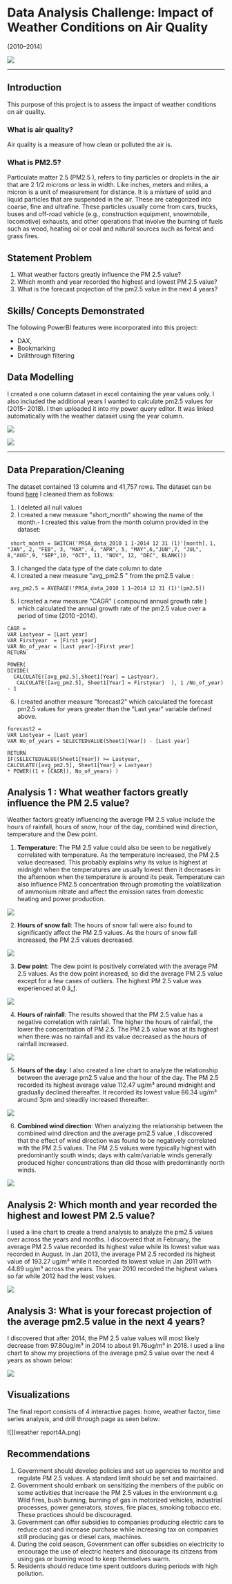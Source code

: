 # Data Analysis Challenge: Impact of Weather Conditions on Air Quality
(2010–2014)

![](air_quality_intro.jpg)
___
## Introduction
This purpose of this project is to assess the impact of weather conditions on air quality. 

### What is air quality?

Air quality is a measure of how clean or polluted the air is. 

### What is PM2.5?
Particulate matter 2.5 (PM2.5 ), refers to tiny particles or droplets in the air that are 2 1/2 microns or less in width. Like inches, meters and miles, a micron is a unit of measurement for distance. It is a mixture of solid and liquid particles that are suspended in the air. These are categorized into coarse, fine and ultrafine. These particles usually come from cars, trucks, buses and off-road vehicle (e.g., construction equipment, snowmobile, locomotive) exhausts, and other operations that involve the burning of fuels such as wood, heating oil or coal and natural sources such as forest and grass fires. 

## Statement Problem
1. What weather factors greatly influence the PM 2.5 value?
2. Which month and year recorded the highest and lowest PM 2.5 value?
3. What is the forecast projection of the pm2.5 value in the next 4 years?

## Skills/ Concepts Demonstrated
The following PowerBI features were incorporated into this project: 
- DAX,
- Bookmarking
- Drillthrough filtering

## Data Modelling
I created a one column dataset in excel containing the year values only. I also included the additional years I wanted to calculate pm2.5 values for (2015- 2018). I then uploaded it into my power query editor. It was linked automatically with the weather dataset using the year column.

![](excel.PNG)

![](modelling.PNG)
___

## Data Preparation/Cleaning
The dataset contained 13 columns and 41,757 rows. The dataset can be found [here](https://archive.ics.uci.edu/ml/datasets/Beijing+PM2.5+Data)
I cleaned them as follows:
 
1. I deleted all null values
2.  I created a new measure "short_month" showing the name of the month.- I created this value from the month column provided in the dataset:
 
 ``` short_month = SWITCH('PRSA_data_2010 1 1-2014 12 31 (1)'[month],```
   ```1, "JAN", 2, "FEB", 3, "MAR", 4, "APR", 5, "MAY",6,"JUN",7, "JUL", 8,"AUG",9, "SEP",10, "OCT", 11, "NOV", 12, "DEC", BLANK())```
   
3. I changed the data type of the date column to date
4. I created a new measure "avg_pm2.5 " from the pm2.5 value :

``` avg_pm2.5 = AVERAGE('PRSA_data_2010 1 1–2014 12 31 (1)'[pm2.5])```

5. I created a new measure "CAGR" ( compound annual growth rate ) which calculated the annual growth rate of the
 pm2.5 value over a period of time (2010 -2014).

  ```
  CAGR = 
  VAR Lastyear = [Last year]
  VAR Firstyear  = [First year]
  VAR No_of_year = [Last year]-[First year]
  RETURN

  POWER(
  DIVIDE(
    CALCULATE([avg_pm2.5],Sheet1[Year] = Lastyear),
     CALCULATE([avg_pm2.5], Sheet1[Year] = Firstyear)  ), 1 /No_of_year) - 1 

```
6. I created another measure "forecast2" which calculated the forecast pm2.5 values for years greater than the
  "Last year" variable defined above.

  ```
  forecast2 = 
  VAR Lastyear = [Last year]
  VAR No_of_years = SELECTEDVALUE(Sheet1[Year]) - [Last year]

  RETURN
  IF(SELECTEDVALUE(Sheet1[Year]) >= Lastyear,
  CALCULATE([avg_pm2.5], Sheet1[Year] = Lastyear)
  * POWER((1 + [CAGR]), No_of_years) )
  ```

## Analysis 1 : What weather factors greatly influence the PM 2.5 value?

Weather factors greatly influencing the average PM 2.5 value include the hours of rainfall, hours of snow, hour of the day, combined wind direction, temperature and the Dew point. 

1. **Temperature**: The PM 2.5 value could also be seen to be negatively correlated with temperature. As the temperature increased, the PM 2.5 value decreased. This probably explains why its value is highest at midnight when the temperatures are usually lowest then it decreases in the afternoon when the temperature is around its peak. Temperature can also influence PM2.5 concentration through promoting the volatilization of ammonium nitrate and affect the emission rates from domestic heating and power production.

![](temp.PNG)

2. **Hours of snow fall**: The hours of snow fall were also found to significantly affect the PM 2.5 values. As the hours of snow fall increased, the PM 2.5 values decreased.

![](snow.PNG)

3. **Dew point**: The dew point is positively correlated with the average PM 2.5 values. As the dew point increased, so did the average PM 2.5 value except for a few cases of outliers. The highest PM 2.5 value was experienced at 0 â„ƒ.

![](dewp.PNG)

4. **Hours of rainfall**: The results showed that the PM 2.5 value has a negative correlation with rainfall. The higher the hours of rainfall, the lower the concentration of PM 2.5. The PM 2.5 value was at its highest when there was no rainfall and its value decreased as the hours of rainfall increased.

![](ir.PNG)

5. **Hours of the day**: I also created a line chart to analyze the relationship between the average pm2.5 value and the hour of the day. The PM 2.5 recorded its highest average value 112.47 ug/m³ around midnight and gradually declined thereafter. It recorded its lowest value 86.34 ug/m³ around 3pm and steadily increased thereafter.

![](hour.PNG)

6. **Combined wind direction**: When analyzing the relationship between the combined wind direction and the average pm2.5 value , I discovered that the effect of wind direction was found to be negatively correlated with the PM 2.5 values. The PM 2.5 values were typically highest with predominantly south winds; days with calm/variable winds generally produced higher concentrations than did those with predominantly north winds.

![](cbwd.PNG)

## Analysis 2: Which month and year recorded the highest and lowest PM 2.5 value?

I used a line chart to create a trend analysis to analyze the pm2.5 values over across the years and months. I discovered that in February, the average PM 2.5 value recorded its highest value while its lowest value was recorded in August. In Jan 2013, the average PM 2.5 recorded its highest value of 193.27 ug/m³ while it recorded its lowest value in Jan 2011 with 44.89 ug/m³ across the years. The year 2010 recorded the highest values so far while 2012 had the least values.

![](MNTHSY.PNG)

## Analysis 3: What is your forecast projection of the average pm2.5 value in the next 4 years?

I discovered that after 2014, the PM 2.5 value values will most likely decrease from 97.80ug/m³ in 2014 to about 91.76ug/m³ in 2018. I used a line chart to show my projections of the average pm2.5 value over the next 4 years as shown below:

![](ggh.PNG)


## Visualizations

The final report consists of 4 interactive pages: home, weather factor, time series analysis, and drill through page as seen below:

![](weather report4A.png)



## Recommendations
1. Government should develop policies and set up agencies to monitor and regulate PM 2.5 values. A standard limit should be set and maintained.
2. Government should embark on sensitizing the members of the public on some activities that increase the PM 2.5 values in the environment e.g. Wild fires, bush burning, burning of gas in motorized vehicles, industrial processes, power generators, stoves, fire places, smoking tobacco etc. These practices should be discouraged.
3. Government can offer subsidies to companies producing electric cars to reduce cost and increase purchase while increasing tax on companies still producing gas or diesel cars, machines.
4. During the cold season, Government can offer subsidies on electricity to encourage the use of electric heaters and discourage its citizens from using gas or burning wood to keep themselves warm.
5. Residents should reduce time spent outdoors during periods with high pollution.




